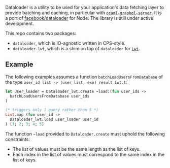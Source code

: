 Dataloader is a utility to be used for your application's data fetching layer to provide batching and caching, in particular with [`ocaml-graphql-server`](https://github.com/andreas/ocaml-graphql-server). It is a port of [facebook/dataloader](https://github.com/facebook/dataloader) for Node. The library is still under active development.

This repo contains two packages:

- `dataloader`, which is IO-agnostic written in CPS-style.
- `dataloader-lwt`, which is a shim on top of `dataloader` for [`Lwt`](https://github.com/ocsigen/lwt).

## Example

The following examples assumes a function `batchLoadUsersFromDatabase` of the type `user_id list -> (user list, exn) result Lwt.t`:

```ocaml
let user_loader = Dataloader_lwt.create ~load:(fun user_ids ->
  batchLoadUsersFromDatabase user_ids
)

(* triggers only 1 query rather than 5 *)
List.map (fun user_id ->
  Dataloader_lwt.load user_loader user_id
) [1; 2; 3; 4; 5]
```

The function `~load` provided to `Dataloader.create` must uphold the following constraints:

- The list of values must be the same length as the list of keys.
- Each index in the list of values must correspond to the same index in the list of keys.
